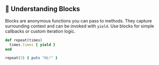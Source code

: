 ## 🔁 Understanding Blocks
Blocks are anonymous functions you can pass to methods. They capture surrounding context and can be invoked with `yield`. Use blocks for simple callbacks or custom iteration logic.

```ruby
def repeat(times)
  times.times { yield }
end

repeat(3) { puts "Hi!" }
```